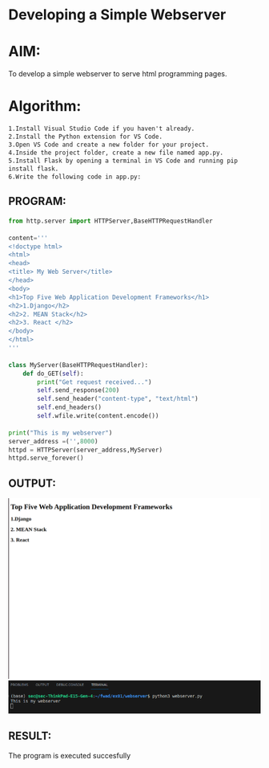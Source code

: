 # Developing a Simple Webserver

# AIM:

To develop a simple webserver to serve html programming pages.
# Algorithm:
```
1.Install Visual Studio Code if you haven't already.
2.Install the Python extension for VS Code.
3.Open VS Code and create a new folder for your project.
4.Inside the project folder, create a new file named app.py.
5.Install Flask by opening a terminal in VS Code and running pip install flask.
6.Write the following code in app.py:
```
## PROGRAM:
```python
from http.server import HTTPServer,BaseHTTPRequestHandler

content='''
<!doctype html>
<html>
<head>
<title> My Web Server</title>
</head>
<body>
<h1>Top Five Web Application Development Frameworks</h1>
<h2>1.Django</h2>
<h2>2. MEAN Stack</h2>
<h2>3. React </h2>
</body>
</html>
'''

class MyServer(BaseHTTPRequestHandler):
    def do_GET(self):
        print("Get request received...")
        self.send_response(200) 
        self.send_header("content-type", "text/html")       
        self.end_headers()
        self.wfile.write(content.encode())

print("This is my webserver") 
server_address =('',8000)
httpd = HTTPServer(server_address,MyServer)
httpd.serve_forever()
```
## OUTPUT:
![](./serveroutput.png)
![](./clientoutput.png)

## RESULT:
The program is executed succesfully
